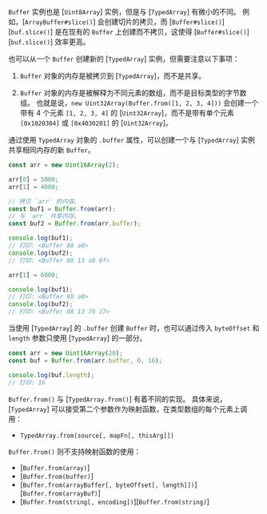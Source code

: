 <!-- YAML
changes:
  - version: v3.0.0
    pr-url: https://github.com/nodejs/node/pull/2002
    description: The `Buffer`s class now inherits from `Uint8Array`.
-->

`Buffer` 实例也是 [`Uint8Array`] 实例，但是与 [`TypedArray`] 有微小的不同。
例如，[`ArrayBuffer#slice()`] 会创建切片的拷贝，而 [`Buffer#slice()`][`buf.slice()`] 是在现有的 `Buffer` 上创建而不拷贝，这使得 [`Buffer#slice()`][`buf.slice()`] 效率更高。

也可以从一个 `Buffer` 创建新的 [`TypedArray`] 实例，但需要注意以下事项：

1. `Buffer` 对象的内存是被拷贝到 [`TypedArray`]，而不是共享。

2. `Buffer` 对象的内存是被解释为不同元素的数组，而不是目标类型的字节数组。 
也就是说，`new Uint32Array(Buffer.from([1, 2, 3, 4]))` 会创建一个带有 4 个元素 `[1, 2, 3, 4]` 的 [`Uint32Array`]，而不是带有单个元素 `[0x1020304]` 或 `[0x4030201]` 的 [`Uint32Array`]。

通过使用 `TypedArray` 对象的 `.buffer` 属性，可以创建一个与 [`TypedArray`] 实例共享相同内存的新 `Buffer`。 

```js
const arr = new Uint16Array(2);

arr[0] = 5000;
arr[1] = 4000;

// 拷贝 `arr` 的内容。
const buf1 = Buffer.from(arr);
// 与 `arr` 共享内存。
const buf2 = Buffer.from(arr.buffer);

console.log(buf1);
// 打印: <Buffer 88 a0>
console.log(buf2);
// 打印: <Buffer 88 13 a0 0f>

arr[1] = 6000;

console.log(buf1);
// 打印: <Buffer 88 a0>
console.log(buf2);
// 打印: <Buffer 88 13 70 17>
```

当使用 [`TypedArray`] 的 `.buffer` 创建 `Buffer` 时，也可以通过传入 `byteOffset` 和 `length` 参数只使用 [`TypedArray`] 的一部分。

```js
const arr = new Uint16Array(20);
const buf = Buffer.from(arr.buffer, 0, 16);

console.log(buf.length);
// 打印: 16
```

`Buffer.from()` 与 [`TypedArray.from()`] 有着不同的实现。
具体来说，[`TypedArray`] 可以接受第二个参数作为映射函数，在类型数组的每个元素上调用：

* `TypedArray.from(source[, mapFn[, thisArg]])`

`Buffer.from()` 则不支持映射函数的使用：

* [`Buffer.from(array)`]
* [`Buffer.from(buffer)`]
* [`Buffer.from(arrayBuffer[, byteOffset[, length]])`][`Buffer.from(arrayBuf)`]
* [`Buffer.from(string[, encoding])`][`Buffer.from(string)`]

